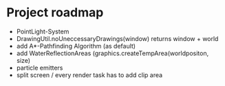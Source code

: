 # Project roadmap
- PointLight-System
- DrawingUtil.noUneccessaryDrawings(window) returns window + world
- add A*-Pathfinding Algorithm (as default)
- add WaterReflectionAreas (graphics.createTempArea(worldpositon, size)
- particle emitters
- split screen / every render task has to add clip area